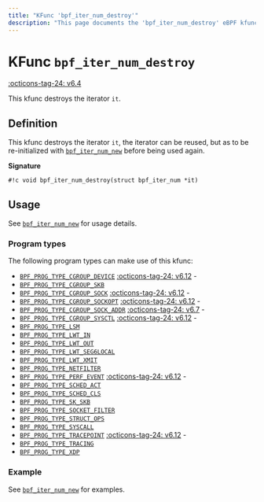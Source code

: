 ```yaml
---
title: "KFunc 'bpf_iter_num_destroy'"
description: "This page documents the 'bpf_iter_num_destroy' eBPF kfunc, including its definition, usage, program types that can use it, and examples."
---
```

# KFunc `bpf_iter_num_destroy`

<!-- [FEATURE_TAG](bpf_iter_num_destroy) -->
[:octicons-tag-24: v6.4](https://github.com/torvalds/linux/commit/06accc8779c1d558a5b5a21f2ac82b0c95827ddd)
<!-- [/FEATURE_TAG] -->

This kfunc destroys the iterator `it`.

## Definition

This kfunc destroys the iterator `it`, the iterator can be reused, but as to be re-initialized with [`bpf_iter_num_new`](bpf_iter_num_new.md) before being used again.

**Signature**

<!-- [KFUNC_DEF] -->
`#!c void bpf_iter_num_destroy(struct bpf_iter_num *it)`
<!-- [/KFUNC_DEF] -->

## Usage

See [`bpf_iter_num_new`](bpf_iter_num_new.md#usage) for usage details.

### Program types

The following program types can make use of this kfunc:

<!-- [KFUNC_PROG_REF] -->
- [`BPF_PROG_TYPE_CGROUP_DEVICE`](../program-type/BPF_PROG_TYPE_CGROUP_DEVICE.md) [:octicons-tag-24: v6.12](https://github.com/torvalds/linux/commit/67666479edf1e2b732f4d0ac797885e859a78de4) - 
- [`BPF_PROG_TYPE_CGROUP_SKB`](../program-type/BPF_PROG_TYPE_CGROUP_SKB.md)
- [`BPF_PROG_TYPE_CGROUP_SOCK`](../program-type/BPF_PROG_TYPE_CGROUP_SOCK.md) [:octicons-tag-24: v6.12](https://github.com/torvalds/linux/commit/67666479edf1e2b732f4d0ac797885e859a78de4) - 
- [`BPF_PROG_TYPE_CGROUP_SOCKOPT`](../program-type/BPF_PROG_TYPE_CGROUP_SOCKOPT.md) [:octicons-tag-24: v6.12](https://github.com/torvalds/linux/commit/67666479edf1e2b732f4d0ac797885e859a78de4) - 
- [`BPF_PROG_TYPE_CGROUP_SOCK_ADDR`](../program-type/BPF_PROG_TYPE_CGROUP_SOCK_ADDR.md) [:octicons-tag-24: v6.7](https://github.com/torvalds/linux/commit/53e380d21441909b12b6e0782b77187ae4b971c4) - 
- [`BPF_PROG_TYPE_CGROUP_SYSCTL`](../program-type/BPF_PROG_TYPE_CGROUP_SYSCTL.md) [:octicons-tag-24: v6.12](https://github.com/torvalds/linux/commit/67666479edf1e2b732f4d0ac797885e859a78de4) - 
- [`BPF_PROG_TYPE_LSM`](../program-type/BPF_PROG_TYPE_LSM.md)
- [`BPF_PROG_TYPE_LWT_IN`](../program-type/BPF_PROG_TYPE_LWT_IN.md)
- [`BPF_PROG_TYPE_LWT_OUT`](../program-type/BPF_PROG_TYPE_LWT_OUT.md)
- [`BPF_PROG_TYPE_LWT_SEG6LOCAL`](../program-type/BPF_PROG_TYPE_LWT_SEG6LOCAL.md)
- [`BPF_PROG_TYPE_LWT_XMIT`](../program-type/BPF_PROG_TYPE_LWT_XMIT.md)
- [`BPF_PROG_TYPE_NETFILTER`](../program-type/BPF_PROG_TYPE_NETFILTER.md)
- [`BPF_PROG_TYPE_PERF_EVENT`](../program-type/BPF_PROG_TYPE_PERF_EVENT.md) [:octicons-tag-24: v6.12](https://github.com/torvalds/linux/commit/bc638d8cb5be813d4eeb9f63cce52caaa18f3960) - 
- [`BPF_PROG_TYPE_SCHED_ACT`](../program-type/BPF_PROG_TYPE_SCHED_ACT.md)
- [`BPF_PROG_TYPE_SCHED_CLS`](../program-type/BPF_PROG_TYPE_SCHED_CLS.md)
- [`BPF_PROG_TYPE_SK_SKB`](../program-type/BPF_PROG_TYPE_SK_SKB.md)
- [`BPF_PROG_TYPE_SOCKET_FILTER`](../program-type/BPF_PROG_TYPE_SOCKET_FILTER.md)
- [`BPF_PROG_TYPE_STRUCT_OPS`](../program-type/BPF_PROG_TYPE_STRUCT_OPS.md)
- [`BPF_PROG_TYPE_SYSCALL`](../program-type/BPF_PROG_TYPE_SYSCALL.md)
- [`BPF_PROG_TYPE_TRACEPOINT`](../program-type/BPF_PROG_TYPE_TRACEPOINT.md) [:octicons-tag-24: v6.12](https://github.com/torvalds/linux/commit/bc638d8cb5be813d4eeb9f63cce52caaa18f3960) - 
- [`BPF_PROG_TYPE_TRACING`](../program-type/BPF_PROG_TYPE_TRACING.md)
- [`BPF_PROG_TYPE_XDP`](../program-type/BPF_PROG_TYPE_XDP.md)
<!-- [/KFUNC_PROG_REF] -->

### Example

See [`bpf_iter_num_new`](bpf_iter_num_new.md#example) for examples.
